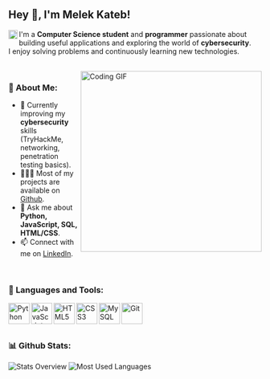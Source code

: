 ## Hey 👋, I'm Melek Kateb!
<a href='https://www.linkedin.com/in/melekkateb/'><img align='left' alt="linkedin" src="https://cdn.jsdelivr.net/gh/devicons/devicon/icons/linkedin/linkedin-original.svg" height='18px'/></a>  

I'm a **Computer Science student** and **programmer** passionate about building useful applications and exploring the world of **cybersecurity**.  
I enjoy solving problems and continuously learning new technologies.  

<br/>

<img align="right" alt="Coding GIF" src="https://media.giphy.com/media/qgQUggAC3Pfv687qPC/giphy.gif" width="360px"/>

### 🧐 About Me:
- 🌱 Currently improving my **cybersecurity** skills (TryHackMe, networking, penetration testing basics).  
- 👨🏻‍💻 Most of my projects are available on [Github](https://github.com/melekelkateb).  
- 💬 Ask me about **Python, JavaScript, SQL, HTML/CSS**.  
- 📫 Connect with me on [LinkedIn](https://www.linkedin.com/in/melekkateb).  

<br/>

### 🔨 Languages and Tools:
<a href="https://www.python.org/" target="_blank"><img align="left" alt="Python" height ="42px" src="https://cdn.jsdelivr.net/gh/devicons/devicon/icons/python/python-original.svg"></a>
<a href="https://developer.mozilla.org/en-US/docs/Web/JavaScript" target="_blank"><img align="left" alt="JavaScript" height ="42px" src="https://cdn.jsdelivr.net/gh/devicons/devicon/icons/javascript/javascript-original.svg"></a>
<a href="https://www.w3.org/html/" target="_blank"><img align="left" alt="HTML5" height ="42px" src="https://cdn.jsdelivr.net/gh/devicons/devicon/icons/html5/html5-original.svg"></a>
<a href="https://www.w3.org/Style/CSS/" target="_blank"><img align="left" alt="CSS3" height ="42px" src="https://cdn.jsdelivr.net/gh/devicons/devicon/icons/css3/css3-original.svg"></a>
<a href="https://www.mysql.com/" target="_blank"><img align="left" alt="MySQL" height ="42px" src="https://cdn.jsdelivr.net/gh/devicons/devicon/icons/mysql/mysql-original.svg"></a>
<a href="https://git-scm.com/" target="_blank"><img align="left" alt="Git" height ="42px" src="https://cdn.jsdelivr.net/gh/devicons/devicon/icons/git/git-original.svg"></a>

<br/><br/><br/>

### 📊 Github Stats:
![Stats Overview](https://github-readme-stats.vercel.app/api?username=melekkateb&show_icons=true&theme=transparent)
![Most Used Languages](https://github-readme-stats.vercel.app/api/top-langs/?username=melekkateb&layout=compact&theme=transparent)
